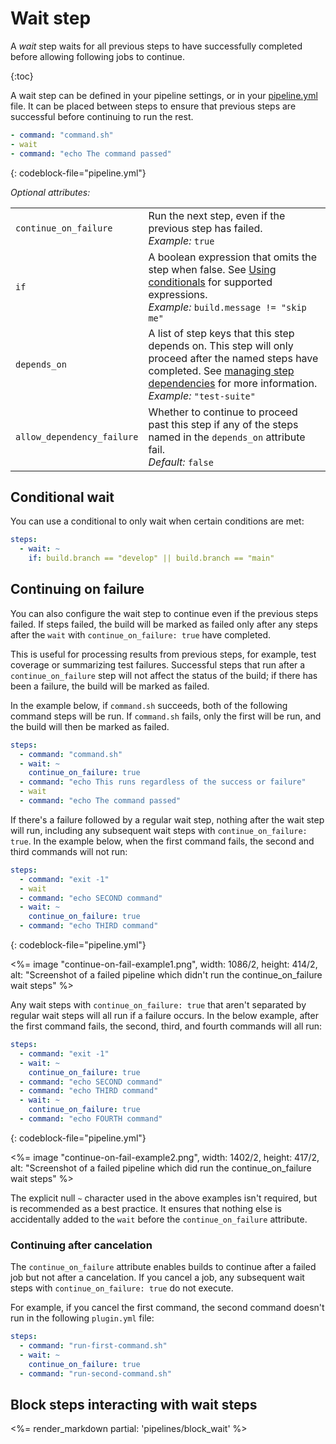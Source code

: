 # Wait step

A *wait* step waits for all previous steps to have successfully completed before allowing following jobs to continue.

{:toc}

A wait step can be defined in your pipeline settings, or in your [pipeline.yml](/docs/pipelines/uploading-pipelines) file. It can be placed between steps to ensure that previous steps are successful before continuing to run the rest.

```yml
- command: "command.sh"
- wait
- command: "echo The command passed"
```
{: codeblock-file="pipeline.yml"}

_Optional attributes:_

<table data-attributes>
  <tr>
    <td><code>continue_on_failure</code></td>
    <td>
      Run the next step, even if the previous step has failed.<br>
      <em>Example:</em> <code>true</code>
    </td>
  </tr>
  <tr>
    <td><code>if</code></td>
    <td>
      A boolean expression that omits the step when false. See <a href="/docs/pipelines/conditionals">Using conditionals</a> for supported expressions.<br>
      <em>Example:</em> <code>build.message != "skip me"</code>
    </td>
  </tr>
  <tr>
    <td><code>depends_on</code></td>
    <td>
      A list of step keys that this step depends on. This step will only proceed after the named steps have completed. See <a href="/docs/pipelines/dependencies">managing step dependencies</a> for more information.<br>
      <em>Example:</em> <code>"test-suite"</code>
    </td>
   </tr>
   <tr>
    <td><code>allow_dependency_failure</code></td>
    <td>
      Whether to continue to proceed past this step if any of the steps named in the <code>depends_on</code> attribute fail.<br>
      <em>Default:</em> <code>false</code>
    </td>
  </tr>
</table>

## Conditional wait

You can use a conditional to only wait when certain conditions are met:

```yml
steps:
  - wait: ~
    if: build.branch == "develop" || build.branch == "main"
```

## Continuing on failure

You can also configure the wait step to continue even if the previous steps failed. If steps failed, the build will be marked as failed only after any steps after the `wait` with `continue_on_failure: true` have completed.

This is useful for processing results from previous steps, for example, test coverage or summarizing test failures. Successful steps that run after a `continue_on_failure` step will not affect the status of the build; if there has been a failure, the build will be marked as failed.

In the example below, if `command.sh` succeeds, both of the following command steps will be run. If `command.sh` fails, only the first will be run, and the build will then be marked as failed.

```yml
steps:
  - command: "command.sh"
  - wait: ~
    continue_on_failure: true
  - command: "echo This runs regardless of the success or failure"
  - wait
  - command: "echo The command passed"
```

If there's a failure followed by a regular wait step, nothing after the wait step will run, including any subsequent wait steps with `continue_on_failure: true`. In the example below, when the first command fails, the second and third commands will not run:

```yml
steps:
  - command: "exit -1"
  - wait
  - command: "echo SECOND command"
  - wait: ~
    continue_on_failure: true
  - command: "echo THIRD command"
```
{: codeblock-file="pipeline.yml"}

<%= image "continue-on-fail-example1.png", width: 1086/2, height: 414/2, alt: "Screenshot of a failed pipeline which didn't run the continue_on_failure wait steps" %>

Any wait steps with `continue_on_failure: true` that aren't separated by regular wait steps will all run if a failure occurs. In the below example, after the first command fails, the second, third, and fourth commands will all run:

```yml
steps:
  - command: "exit -1"
  - wait: ~
    continue_on_failure: true
  - command: "echo SECOND command"
  - command: "echo THIRD command"
  - wait: ~
    continue_on_failure: true
  - command: "echo FOURTH command"
```
{: codeblock-file="pipeline.yml"}

<%= image "continue-on-fail-example2.png", width: 1402/2, height: 417/2, alt: "Screenshot of a failed pipeline which did run the continue_on_failure wait steps" %>

The explicit null `~` character used in the above examples isn't required, but is recommended as a best practice. It ensures that nothing else is accidentally added to the `wait` before the `continue_on_failure` attribute. 

### Continuing after cancelation

The `continue_on_failure` attribute enables builds to continue after a failed job but not after a cancelation. If you cancel a job, any subsequent wait steps with `continue_on_failure: true` do not execute.

For example, if you cancel the first command, the second command doesn't run in the following `plugin.yml` file:

```yml
steps:
  - command: "run-first-command.sh"
  - wait: ~
    continue_on_failure: true
  - command: "run-second-command.sh"
```

## Block steps interacting with wait steps

<%= render_markdown partial: 'pipelines/block_wait' %>
